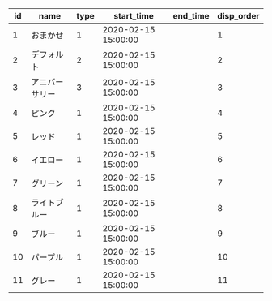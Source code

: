 |id|name|type|start_time|end_time|disp_order|
| --- | --- | --- | --- | --- | --- |
|1|おまかせ|1|2020-02-15 15:00:00||1|
|2|デフォルト|2|2020-02-15 15:00:00||2|
|3|アニバーサリー|3|2020-02-15 15:00:00||3|
|4|ピンク|1|2020-02-15 15:00:00||4|
|5|レッド|1|2020-02-15 15:00:00||5|
|6|イエロー|1|2020-02-15 15:00:00||6|
|7|グリーン|1|2020-02-15 15:00:00||7|
|8|ライトブルー|1|2020-02-15 15:00:00||8|
|9|ブルー|1|2020-02-15 15:00:00||9|
|10|パープル|1|2020-02-15 15:00:00||10|
|11|グレー|1|2020-02-15 15:00:00||11|